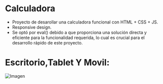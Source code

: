 # Calculadora

- Proyecto de desarollar una calculadora funcional con HTML + CSS + JS.
- Responsive design.
- Se optó por eval() debido a que proporciona una solución directa y eficiente para la funcionalidad requerida, lo cual es crucial para el desarrollo rápido de este proyecto.

# Escritorio,Tablet Y Movil:

![Imagen](https://i.imgur.com/ZryP8KC.png)

